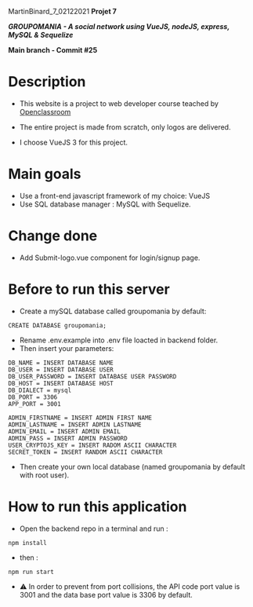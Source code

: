 MartinBinard_7_02122021
**Projet 7**

***GROUPOMANIA - A social network using VueJS, nodeJS, express, MySQL & Sequelize***

**Main branch - Commit #25**

# Description

* This website is a project to web developer course teached by [Openclassroom](https://openclassrooms.com/en/paths/141-web-developer)

* The entire project is made from scratch, only logos are delivered.
* I choose VueJS 3 for this project.

# Main goals

* Use a front-end javascript framework of my choice: VueJS
* Use SQL database manager : MySQL with Sequelize.

# Change done

* Add Submit-logo.vue component for login/signup page.

# Before to run this server

* Create a mySQL database called groupomania by default:
```
CREATE DATABASE groupomania;
```
* Rename .env.example into .env file loacted in backend folder.
* Then insert your parameters:
```
DB_NAME = INSERT DATABASE NAME
DB_USER = INSERT DATABASE USER
DB_USER_PASSWORD = INSERT DATABASE USER PASSWORD
DB_HOST = INSERT DATABASE HOST
DB_DIALECT = mysql
DB_PORT = 3306
APP_PORT = 3001

ADMIN_FIRSTNAME = INSERT ADMIN FIRST NAME
ADMIN_LASTNAME = INSERT ADMIN LASTNAME
ADMIN_EMAIL = INSERT ADMIN EMAIL
ADMIN_PASS = INSERT ADMIN PASSWORD
USER_CRYPTOJS_KEY = INSERT RADOM ASCII CHARACTER
SECRET_TOKEN = INSERT RANDOM ASCII CHARACTER
```
* Then create your own local database (named groupomania by default with root user).

# How to run this application

* Open the backend repo in a terminal and run :
```
npm install
```
* then : 
```
npm run start
```
* :warning: In order to prevent from port collisions, the API code port value is 3001 and the data base port value is 3306 by default.